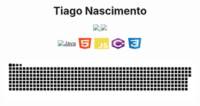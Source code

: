 <h1 align="center">
  Tiago Nascimento
</h1>

<div align="center">
  <a href="https://github.com/TheNascimento">
  <img height="180em" src="https://github-readme-stats.vercel.app/api?username=thenascimento&show_icons=true&theme=chartreuse-dark&include_all_commits=true&count_private=true"/>
  <img height="180em" src="https://github-readme-stats.vercel.app/api/top-langs/?username=thenascimento&layout=compact&langs_count=7&theme=chartreuse-dark"/>
</div>
  
<div align="center" style="display: inline_block"><br>
   <a href="https://icons8.com/icon/GPfHz0SM85FX/logo-java-coffee-cup"><img align="center" alt="Java" height="30" title="Java" width="40" src="https://img.icons8.com/color/48/000000/java-coffee-cup-logo--v2.png"></a>  
  <img align="center" alt="HTML" height="30" width="40" title="HTML" src="https://raw.githubusercontent.com/devicons/devicon/master/icons/html5/html5-original.svg">
  <img align="center" alt="JS" height="30" width="40" title="Javascript" src="https://raw.githubusercontent.com/devicons/devicon/master/icons/javascript/javascript-plain.svg">
  <img align="center" alt="C#" height="30" width="40" title="C#" src="https://raw.githubusercontent.com/devicons/devicon/master/icons/csharp/csharp-original.svg">
  <img align="center" alt="CSS" height="30" width="40" title="CSS" src="https://raw.githubusercontent.com/devicons/devicon/master/icons/css3/css3-original.svg">
</div>
  
## 
  
<!--
  <div style="display: inline_block" align="center">
    <p>
      Redes Sociais  
    </p>  
    <a href="https://www.facebook.com/0tiagonascimento/"><img src="https://img.shields.io/badge/Facebook-1877F2?style=for-the-badge&logo=facebook&logoColor=white"></a>
    <a href="https://instagram.com/tiagonascimento_25" target="_blank"><img src="https://img.shields.io/badge/-Instagram-%23E4405F?style=for-the-badge&logo=instagram&logoColor=white"></a>
   </div>
-->
  
![Snake animation](https://github.com/TheNascimento/TheNascimento/blob/output/github-contribution-grid-snake.svg)  
  
<!--- Baseado no código da rafaballerini --->  
  
